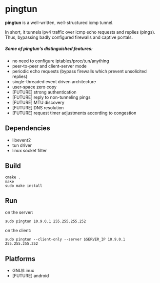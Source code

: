 # pingtun #
**pingtun** is a well-written, well-structured icmp tunnel.

In short, it tunnels ipv4 traffic over icmp echo requests and replies (pings).
Thus, bypassing badly configured firewalls and captive portals.

##### Some of pingtun's distinguished features: ####
* no need to configure iptables/proc/tun/anything
* peer-to-peer and client-server mode
* periodic echo requests (bypass firewalls which prevent unsolicited replies)
* single-threaded event driven architecture
* user-space zero copy
* [FUTURE] strong authentication
* [FUTURE] reply to non-tunneling pings
* [FUTURE] MTU discovery
* [FUTURE] DNS resolution
* [FUTURE] request timer adjustments according to congestion

## Dependencies ##
* libevent2
* tun driver
* linux socket filter


## Build ##
```
cmake .
make
sudo make install
```

## Run ##
on the server:
```
sudo pingtun 10.9.0.1 255.255.255.252
```
on the client:
```
sudo pingtun --client-only --server $SERVER_IP 10.9.0.1 255.255.255.252
```

## Platforms ##
* GNU/Linux
* [FUTURE] android

